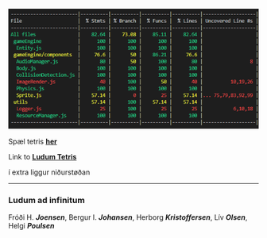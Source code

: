 ![Ludum logo](extra/code_coverage.png)

Spæl tetris [**her**](https://bergurijohansen.github.io/ludumtetris/)

Link to [**Ludum Tetris**](https://bergurijohansen.github.io/ludumtetris/)

í extra liggur niðurstøðan

---

### Ludum **ad infinitum**

Fróði H. **_Joensen_**, Bergur I. **_Johansen_**, Herborg **_Kristoffersen_**, Lív **_Olsen_**, Helgi **_Poulsen_**
